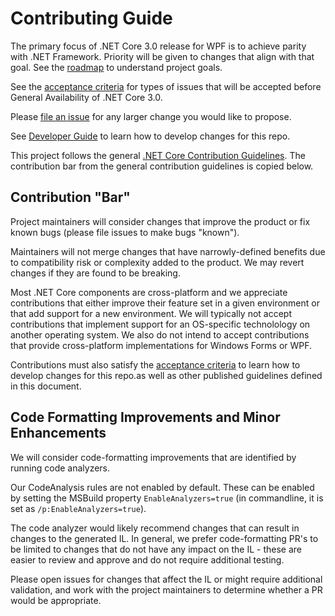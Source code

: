 # Contributing Guide

The primary focus of .NET Core 3.0 release for WPF is to achieve parity with .NET Framework. Priority will be given to changes that align with that goal. See the [roadmap](../roadmap.md) to understand project goals.

See the [acceptance criteria](acceptance_criteria.md) for types of issues that will be accepted before General Availability of .NET Core 3.0.

Please [file an issue](https://github.com/dotnet/wpf/issues) for any larger change you would like to propose.

See [Developer Guide](developer-guide.md) to learn how to develop changes for this repo.

This project follows the general [.NET Core Contribution Guidelines](https://github.com/dotnet/coreclr/blob/master/Documentation/project-docs/contributing.md). The contribution bar from the general contribution guidelines is copied below.

## Contribution "Bar"

Project maintainers will consider changes that improve the product or fix known bugs (please file issues to make bugs "known").

Maintainers will not merge changes that have narrowly-defined benefits due to compatibility risk or complexity added to the product. We may revert changes if they are found to be breaking.

Most .NET Core components are cross-platform and we appreciate contributions that either improve their feature set in a given environment or that add support for a new environment. We will typically not accept contributions that implement support for an OS-specific technolology on another operating system.  We also do not intend to accept contributions that provide cross-platform implementations for Windows Forms or WPF.

Contributions must also satisfy the [acceptance criteria](acceptance_criteria.md) to learn how to develop changes for this repo.as well as other published guidelines defined in this document.

## Code Formatting Improvements and Minor Enhancements

We will consider code-formatting improvements that are identified by running code analyzers.

Our CodeAnalysis rules are not enabled by default. These can be enabled by setting the MSBuild property `EnableAnalyzers=true` (in commandline, it is set as `/p:EnableAnalyzers=true`).  

The code analyzer would likely recommend changes that can result in changes to the generated IL. In general, we prefer code-formatting PR's to be limited to changes that do not have any impact on the IL - these are easier to review and approve and do not require additional testing. 

Please open issues for changes that affect the IL or might require additional validation, and work with the project maintainers to determine whether a PR would be appropriate.
